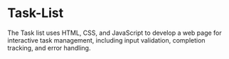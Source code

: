 # Task-List
The Task list uses HTML, CSS, and JavaScript to develop a web page for interactive task management, including input validation, completion tracking, and error handling.
